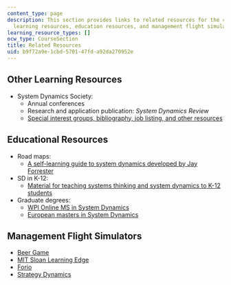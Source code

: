 ```yaml
---
content_type: page
description: This section provides links to related resources for the course, including
  learning resources, education resources, and management flight simulators.
learning_resource_types: []
ocw_type: CourseSection
title: Related Resources
uid: b9f72a9e-1cbd-5701-47fd-a92da270952e
---
```


Other Learning Resources
------------------------

*   System Dynamics Society:
    *   Annual conferences
    *   Research and application publication: _System Dynamics Review_
    *   [Special interest groups, bibliography, job listing, and other resources](http://www.systemdynamics.org)

Educational Resources
---------------------

*   Road maps:
    *   [A self-learning guide to system dynamics developed by Jay Forrester](http://clexchange.org/curriculum/roadmaps.asp)
*   SD in K-12:
    *   [Material for teaching systems thinking and system dynamics to K-12 students](http://www.clexchange.org/ )
*   Graduate degrees:
    *   [WPI Online MS in System Dynamics](http://cpe.wpi.edu/online/sys-dyn.html )
    *   [European masters in System Dynamics](http://www.europeansystemdynamics.eu/)

Management Flight Simulators
----------------------------

*   [Beer Game](https://www.systemdynamics.org/products)
*   [MIT Sloan Learning Edge](https://mitsloan.mit.edu/LearningEdge/simulations)
*   [Forio](http://forio.com/index.htm)
*   [Strategy Dynamics](http://www.strategydynamics.com/microworlds/ )